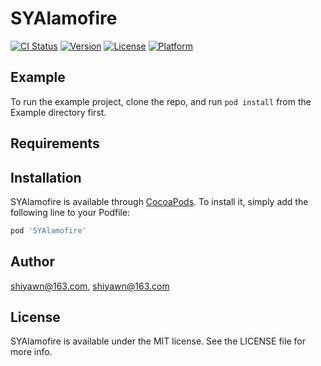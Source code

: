 # SYAlamofire

[![CI Status](https://img.shields.io/travis/shiyawn@163.com/SYAlamofire.svg?style=flat)](https://travis-ci.org/shiyawn@163.com/SYAlamofire)
[![Version](https://img.shields.io/cocoapods/v/SYAlamofire.svg?style=flat)](https://cocoapods.org/pods/SYAlamofire)
[![License](https://img.shields.io/cocoapods/l/SYAlamofire.svg?style=flat)](https://cocoapods.org/pods/SYAlamofire)
[![Platform](https://img.shields.io/cocoapods/p/SYAlamofire.svg?style=flat)](https://cocoapods.org/pods/SYAlamofire)

## Example

To run the example project, clone the repo, and run `pod install` from the Example directory first.

## Requirements

## Installation

SYAlamofire is available through [CocoaPods](https://cocoapods.org). To install
it, simply add the following line to your Podfile:

```ruby
pod 'SYAlamofire'
```

## Author

shiyawn@163.com, shiyawn@163.com

## License

SYAlamofire is available under the MIT license. See the LICENSE file for more info.
